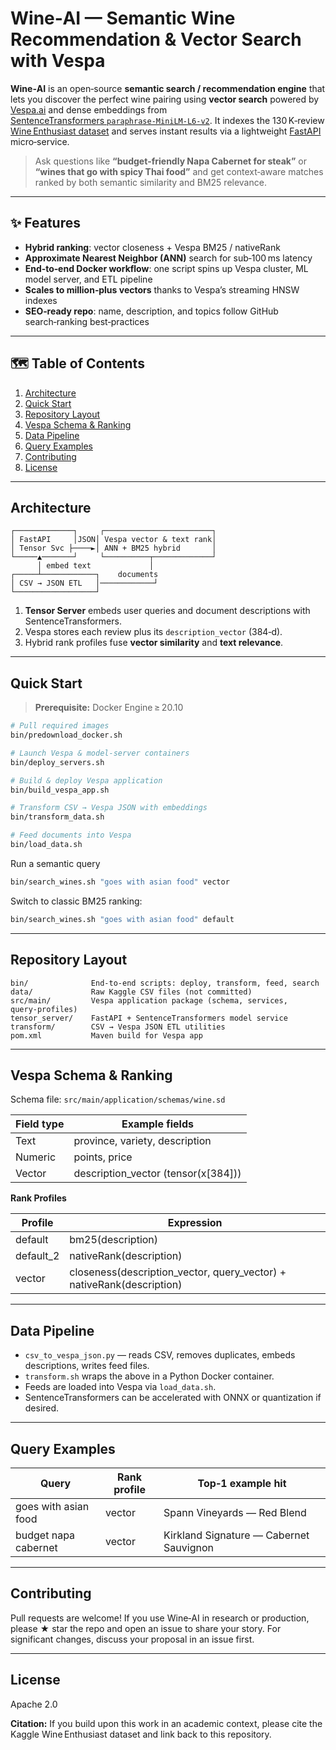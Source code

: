 # Wine‑AI — Semantic Wine Recommendation & Vector Search with Vespa

**Wine‑AI** is an open‑source **semantic search / recommendation engine** that lets you discover the perfect wine pairing using **vector search** powered by [Vespa.ai](https://vespa.ai/) and dense embeddings from [SentenceTransformers `paraphrase‑MiniLM‑L6‑v2`](https://www.sbert.net/docs/sentence_transformer/pretrained_models.html).
It indexes the 130 K‑review [Wine Enthusiast dataset](https://www.kaggle.com/datasets/zynicide/wine-reviews) and serves instant results via a lightweight [FastAPI](https://fastapi.tiangolo.com/) micro‑service.

> Ask questions like **“budget‑friendly Napa Cabernet for steak”** or **“wines that go with spicy Thai food”** and get context‑aware matches ranked by both semantic similarity and BM25 relevance.

---

## ✨ Features

* **Hybrid ranking**: vector closeness + Vespa BM25 / nativeRank
* **Approximate Nearest Neighbor (ANN)** search for sub‑100 ms latency
* **End‑to‑end Docker workflow**: one script spins up Vespa cluster, ML model server, and ETL pipeline
* **Scales to million‑plus vectors** thanks to Vespa’s streaming HNSW indexes
* **SEO‑ready repo**: name, description, and topics follow GitHub search‑ranking best‑practices

---

## 🗺️ Table of Contents

1. [Architecture](#architecture)
2. [Quick Start](#quick-start)
3. [Repository Layout](#repository-layout)
4. [Vespa Schema & Ranking](#vespa-schema--ranking)
5. [Data Pipeline](#data-pipeline)
6. [Query Examples](#query-examples)
7. [Contributing](#contributing)
8. [License](#license)

---

## Architecture<a id="architecture"></a>

```
┌─────────────┐     ┌────────────────────────┐
│ FastAPI     │JSON│ Vespa vector & text rank│
│ Tensor Svc ├────►│ ANN + BM25 hybrid       │
└─────▲───────┘     └──────────┬─────────────┘
      │ embed text             │
┌─────┴────────────┐    documents
│ CSV → JSON ETL   │────────────┘
└──────────────────┘
```

1. **Tensor Server** embeds user queries and document descriptions with SentenceTransformers.
2. Vespa stores each review plus its `description_vector` (384‑d).
3. Hybrid rank profiles fuse **vector similarity** and **text relevance**.

---

## Quick Start<a id="quick-start"></a>

> **Prerequisite:** Docker Engine ≥ 20.10

```bash
# Pull required images
bin/predownload_docker.sh

# Launch Vespa & model‑server containers
bin/deploy_servers.sh

# Build & deploy Vespa application
bin/build_vespa_app.sh

# Transform CSV → Vespa JSON with embeddings
bin/transform_data.sh

# Feed documents into Vespa
bin/load_data.sh
```

Run a semantic query

```bash
bin/search_wines.sh "goes with asian food" vector
```

Switch to classic BM25 ranking:

```bash
bin/search_wines.sh "goes with asian food" default
```

---

## Repository Layout<a id="repository-layout"></a>

```
bin/              End‑to‑end scripts: deploy, transform, feed, search
data/             Raw Kaggle CSV files (not committed)
src/main/         Vespa application package (schema, services, query‑profiles)
tensor_server/    FastAPI + SentenceTransformers model service
transform/        CSV → Vespa JSON ETL utilities
pom.xml           Maven build for Vespa app
```

---

## Vespa Schema & Ranking<a id="vespa-schema--ranking"></a>

Schema file: `src/main/application/schemas/wine.sd`

| Field type | Example fields                               |
| ---------- | -------------------------------------------- |
| Text       | province, variety, description               |
| Numeric    | points, price                                |
| Vector     | description\_vector (tensor<float>(x\[384])) |

**Rank Profiles**

| Profile    | Expression                                                              |
| ---------- | ----------------------------------------------------------------------- |
| default    | bm25(description)                                                       |
| default\_2 | nativeRank(description)                                                 |
| vector     | closeness(description\_vector, query\_vector) + nativeRank(description) |

---

## Data Pipeline<a id="data-pipeline"></a>

* `csv_to_vespa_json.py` — reads CSV, removes duplicates, embeds descriptions, writes feed files.
* `transform.sh` wraps the above in a Python Docker container.
* Feeds are loaded into Vespa via `load_data.sh`.
* SentenceTransformers can be accelerated with ONNX or quantization if desired.

---

## Query Examples<a id="query-examples"></a>

| Query                | Rank profile | Top‑1 example hit                       |
| -------------------- | ------------ | --------------------------------------- |
| goes with asian food | vector       | Spann Vineyards — Red Blend             |
| budget napa cabernet | vector       | Kirkland Signature — Cabernet Sauvignon |

---

## Contributing<a id="contributing"></a>

Pull requests are welcome! If you use Wine‑AI in research or production, please ★ star the repo and open an issue to share your story. For significant changes, discuss your proposal in an issue first.

---

## License<a id="license"></a>

Apache 2.0

**Citation:** If you build upon this work in an academic context, please cite the Kaggle Wine Enthusiast dataset and link back to this repository.

<!-- GitHub Topics (add in repo settings for better discoverability): vespa, vector-search, semantic-search, sentence-transformers, wine, recommendation-system, information-retrieval, fastapi, approximate-nearest-neighbors, machine-learning -->
